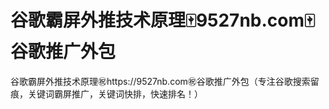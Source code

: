 # 谷歌霸屏外推技术原理🀄️9527nb.com🀄️谷歌推广外包

谷歌霸屏外推技术原理㊗️https://9527nb.com㊗️谷歌推广外包（专注谷歌搜索留痕，关键词霸屏推广，关键词快排，快速排名！）
